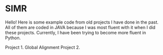 # SIMR
Hello! Here is some example code from old projects I have done in the past. All of them are coded in JAVA because I was most fluent with it when I did these projects. Currently, I have been trying to become more fluent in Python.

Project 1. Global Alignment 
Project 2. 
